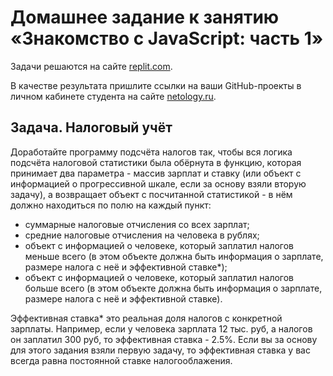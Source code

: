 # Домашнее задание к занятию «Знакомство с JavaScript: часть 1»

Задачи решаются на сайте [replit.com](https://replit.com). 

В качестве результата пришлите ссылки на ваши GitHub-проекты в личном кабинете студента на сайте [netology.ru](https://netology.ru).

## Задача.  Налоговый учёт

Доработайте программу подсчёта налогов так, чтобы вся логика подсчёта налоговой статистики была обёрнута в функцию, которая принимает два параметра - массив зарплат и ставку (или объект с информацией о прогрессивной шкале, если за основу взяли вторую задачу), а возвращает объект с посчитанной статистикой - в нём должно находиться по полю на каждый пункт:
* суммарные налоговые отчисления со всех зарплат;
* средние налоговые отчисления на человека в рублях;
* объект с информацией о человеке, который заплатил налогов меньше всего (в этом объекте должна быть информация о зарплате, размере налога с неё и эффективной ставке*);
* объект с информацией о человеке, который заплатил налогов больше всего (в этом объекте должна быть информация о зарплате, размере налога с неё и эффективной ставке).

Эффективная ставка* это реальная доля налогов с конкретной зарплаты. Например, если у человека зарплата 12 тыс. руб, а налогов он заплатил 300 руб, то эффективная ставка - 2.5%. Если вы за основу для этого задания взяли первую задачу, то эффективная ставка у вас всегда равна постоянной ставке налогооблажения.
